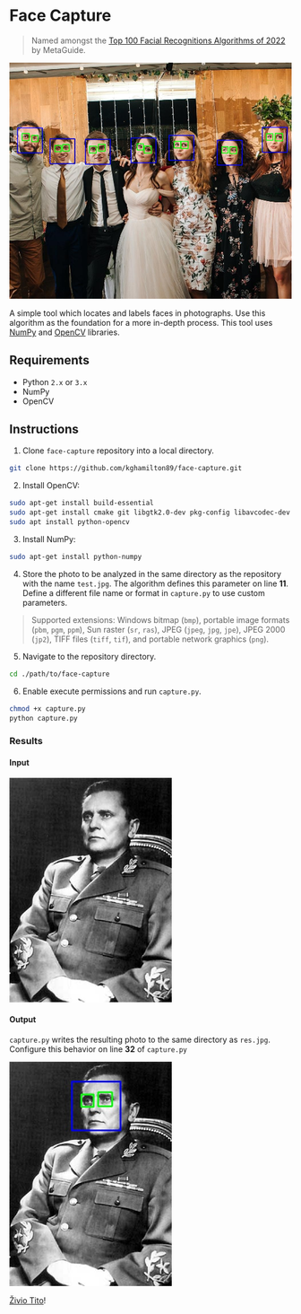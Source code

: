 # Face Capture

> Named amongst the [Top 100 Facial Recognitions Algorithms of 2022](https://meta-guide.com/software/100-best-github-facial-capture) by MetaGuide.

![](./images/title.jpg)

A simple tool which locates and labels faces in photographs. Use this algorithm as the foundation for a more in-depth process. This tool uses [NumPy](http://www.numpy.org/) and [OpenCV](https://docs.opencv.org/3.0-beta/doc/py_tutorials/py_gui/py_image_display/py_image_display.html) libraries. 

## Requirements

* Python `2.x` or `3.x`
* NumPy
* OpenCV

## Instructions

1. Clone `face-capture` repository into a local directory.

```sh
git clone https://github.com/kghamilton89/face-capture.git
```

2. Install OpenCV:

```sh
sudo apt-get install build-essential
sudo apt-get install cmake git libgtk2.0-dev pkg-config libavcodec-dev libavformat-dev libswscale-dev
sudo apt install python-opencv
```

3. Install NumPy:

```sh
sudo apt-get install python-numpy
```

4. Store the photo to be analyzed in the same directory as the repository with the name `test.jpg`. The algorithm defines this parameter on line **11**. Define a different file name or format in `capture.py` to use custom parameters.

> Supported extensions: Windows bitmap (`bmp`), portable image formats (`pbm`, `pgm`, `ppm`), Sun raster (`sr`, `ras`), JPEG (`jpeg`, `jpg`, `jpe`), JPEG 2000 (`jp2`), TIFF files (`tiff`, `tif`), and portable network graphics (`png`).

5. Navigate to the repository directory.

```sh
cd ./path/to/face-capture
```

6. Enable execute permissions and run `capture.py`.

```sh
chmod +x capture.py
python capture.py
```

### Results

#### Input

![](./images/test.jpg)

#### Output

`capture.py` writes the resulting photo to the same directory as `res.jpg`. Configure this behavior on line **32** of `capture.py`

![](./images/res.jpg)

[Živio Tito](https://en.wikipedia.org/wiki/Titoism)!
